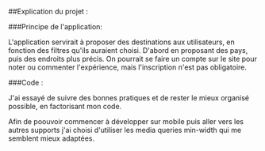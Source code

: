 
##Explication du projet :

###Principe de l'application:

L'application servirait à proposer des destinations
aux utilisateurs, en fonction des filtres qu'ils
auraient choisi. D'abord en proposant des pays, puis
des endroits plus précis. On pourrait se faire un compte
sur le site pour noter ou commenter l'expérience, mais
l'inscription n'est pas obligatoire.

###Code :

J'ai essayé de suivre des bonnes pratiques et de rester
le mieux organisé possible, en factorisant mon code.

Afin de poouvoir commencer à développer sur mobile puis
aller vers les autres supports j'ai choisi d'utiliser
les media queries min-width qui me semblent mieux adaptées.


